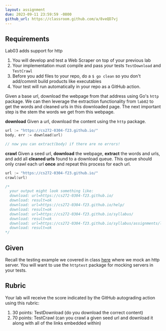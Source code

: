 ```yaml
---
layout: assignment
due: 2023-09-11 23:59:59 -0800
github_url: https://classroom.github.com/a/8veQD7vj
---
```


## Requirements
Lab03 adds support for http

1. You will develop and test a Web Scraper on top of your previous lab
1. Your implementation must compile and pass *your* tests `TestDownload` and `TestCrawl`
1. Before you add files to your repo, do a `$ go clean` so you don't add/commit build products like executables
1. Your test will run automatically in your repo as a GitHub action.

Given a base url, download the webpage from that address using Go's `http` package. We can then leverage the 
extraction functionality from `lab02` to get the words and cleaned urls in this downloaded page. The next important
step is the stem the words we get from this webpage.

**download** Given a url, download the content using the `http` package.
```go
url := "https://cs272-0304-f23.github.io/"
body, err := download(url)

// now you can extract(body) if there are no errors!
```

**crawl** Given a seed url, **download** the webpage, **extract** the words and urls, and add all **cleaned urls** 
found to a download queue. This queue should only crawl each url **once** and repeat this process for each url.
```go
url := "https://cs272-0304-f23.github.io/"
crawl(url)

/*
  your output might look something like:
  download: url=https://cs272-0304-f23.github.io/
  download: result=ok
  download: url=https://cs272-0304-f23.github.io/help/
  download: result=ok
  download: url=https://cs272-0304-f23.github.io/syllabus/
  download: result=ok
  download: url=https://cs272-0304-f23.github.io/syllabus/assignments/lab01.html
  download: result=ok
*/
```
## Given

Recall the testing example we covered in class [here]() where we mock an http server. You will want to use the
`httptest` package for mocking servers in your tests.

## Rubric
Your lab will receive the score indicated by the GitHub autograding action using this rubric:
1. 30 points: TestDownload (do you download the correct content)
1. 70 points: TestCrawl (can you crawl a given seed url and download it along with all of the links embedded within)
